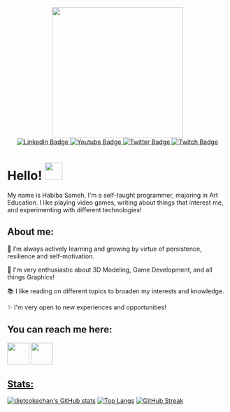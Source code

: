 <div id="header" align="center">
  <img src="https://media1.giphy.com/media/ao9DUiTKH60XS/giphy.gif?cid=ecf05e472oosxchpsljlcuupmknl2nfun1m69wt171u52e4q&rid=giphy.gif&ct=s" height="300">
</div>

<div id="badges" align="center">
  <a href="https://www.linkedin.com/in/habiba-sameh/">
    <img src="https://img.shields.io/badge/LinkedIn-blue?style=for-the-badge&logo=linkedin&logoColor=white" alt="LinkedIn Badge"/>
  </a>
  <a href="https://www.youtube.com/channel/UCk29W-GJD1pareGZ2NKbfdg">
    <img src="https://img.shields.io/badge/YouTube-red?style=for-the-badge&logo=youtube&logoColor=white" alt="Youtube Badge"/>
  </a>
  <a href="twitter.com/dietcokechan">
    <img src="https://img.shields.io/badge/Twitter-blue?style=for-the-badge&logo=twitter&logoColor=white" alt="Twitter Badge"/>
  </a>
    <a href="https://www.twitch.tv/dietcokechan">
    <img src="https://img.shields.io/badge/Twitch-blueviolet?&logo=twitch&style=for-the-badge&logoColor=white" alt="Twitch Badge"/>
  </a><br>
  <img src="https://komarev.com/ghpvc/?username=dietcokechan&style=flat-square&color=blueviolet" alt=""/>
</div>
<h1>
  Hello!
  <img src="https://media4.giphy.com/media/jUQnMvjMiKdgVblLrX/giphy.gif?cid=ecf05e47vrrst0bp4q62qmfci3kdnk6nwtzt0voxhkeotclu&rid=giphy.gif&ct=s" width="40px"/>
</h1>

My name is Habiba Sameh, I'm a self-taught programmer, majoring in Art Education. I like playing video games, writing about things that interest me, and experimenting with different technologies!

## About me:

🌱 I’m always actively learning and growing by virtue of persistence, resilience and self-motivation.

🌸 I'm very enthusiastic about 3D Modeling, Game Development, and all things Graphics!

📚 I like reading on different topics to broaden my interests and knowledge.

✨ I'm very open to new experiences and opportunities!

## You can reach me here:
<a href="mailto:habibasamehmosa@gmail.com"><img src="https://cdn-icons.flaticon.com/png/512/1386/premium/1386452.png?token=exp=1643578950~hmac=980a865448edeafa96c39d0ecff65ca5" width="50" height="50"></a>
<a href="https://www.linkedin.com/in/habiba-sameh/"><img src="https://cdn-icons-png.flaticon.com/512/1383/1383262.png" width="50" height="50"></a>

## [Stats:](https://github.com/anuraghazra/github-readme-stats)

[![dietcokechan's GitHub stats](https://github-readme-stats.vercel.app/api?username=dietcokechan&theme=bear&show_icons=true&count_private=true)](https://github.com/anuraghazra/github-readme-stats)
[![Top Langs](https://github-readme-stats.vercel.app/api/top-langs/?username=dietcokechan&theme=bear&show_icons=true&layout=compact)](https://github.com/anuraghazra/github-readme-stats)
[![GitHub Streak](https://github-readme-streak-stats.herokuapp.com?user=dietcokechan&theme=bear&date_format=j%20M%5B%20Y%5D)](https://git.io/streak-stats)
